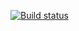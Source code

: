 [![Build status](https://ci.appveyor.com/api/projects/status/ahmruuy7kd3rado1?svg=true)](https://ci.appveyor.com/project/volik97/ahj-forms)